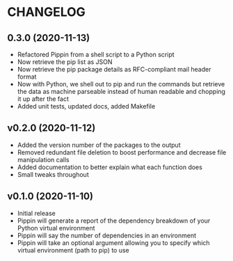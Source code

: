 # CHANGELOG

## 0.3.0 (2020-11-13)

* Refactored Pippin from a shell script to a Python script
* Now retrieve the pip list as JSON
* Now retrieve the pip package details as RFC-compliant mail header format
* Now with Python, we shell out to pip and run the commands but retrieve the data as machine parseable instead of human readable and chopping it up after the fact
* Added unit tests, updated docs, added Makefile

## v0.2.0 (2020-11-12)

* Added the version number of the packages to the output
* Removed redundant file deletion to boost performance and decrease file manipulation calls
* Added documentation to better explain what each function does
* Small tweaks throughout

## v0.1.0 (2020-11-10)

* Initial release
* Pippin will generate a report of the dependency breakdown of your Python virtual environment
* Pippin will say the number of dependencies in an environment
* Pippin will take an optional argument allowing you to specify which virtual environment (path to pip) to use

